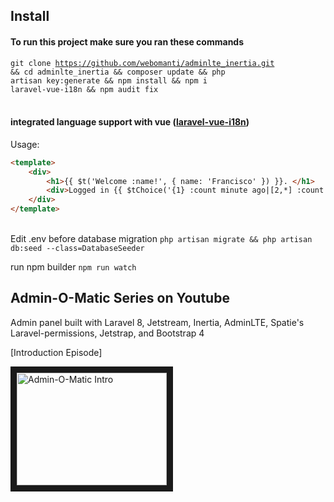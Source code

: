 
## Install
#### To run this project make sure you ran these commands
<code>git clone https://github.com/webomanti/adminlte_inertia.git && cd adminlte_inertia && composer update && php artisan key:generate && npm install && npm i laravel-vue-i18n && npm audit fix</code><br><br>

#### integrated language support with vue (<a href="https://github.com/xiCO2k/laravel-vue-i18n" target="_blank">laravel-vue-i18n</a>)
Usage:
```html
<template>
    <div>
        <h1>{{ $t('Welcome :name!', { name: 'Francisco' }) }}. </h1>
        <div>Logged in {{ $tChoice('{1} :count minute ago|[2,*] :count minutes ago', 10) }}</div>
    </div>
</template>
```
<br>
Edit .env before database migration
<code>php artisan migrate && php artisan db:seed --class=DatabaseSeeder</code><br>

run npm builder
<code>npm run watch</code><br>

## Admin-O-Matic Series on Youtube

Admin panel built with Laravel 8, Jetstream, Inertia, AdminLTE, Spatie's Laravel-permissions, Jetstrap, and Bootstrap 4

[Introduction Episode]

<a href="http://www.youtube.com/watch?feature=player_embedded&v=1L8B7pGOBdc
" target="_blank"><img src="http://img.youtube.com/vi/1L8B7pGOBdc/0.jpg" 
alt="Admin-O-Matic Intro" width="240" height="180" border="10" /></a>
